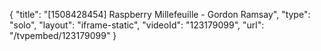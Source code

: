 {
    "title": "[1508428454] Raspberry Millefeuille - Gordon Ramsay",
    "type": "solo",
    "layout": "iframe-static",
    "videoId": "123179099",
    "url": "\/tvpembed\/123179099"
}